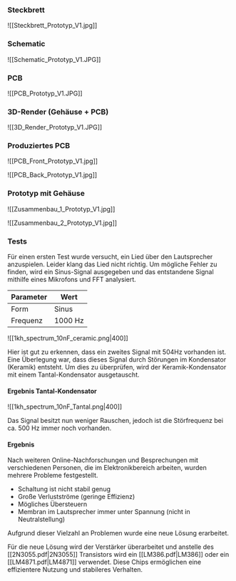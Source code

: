 
### Steckbrett

![[Steckbrett_Prototyp_V1.jpg]]

### Schematic

![[Schematic_Prototyp_V1.JPG]]

### PCB

![[PCB_Prototyp_V1.JPG]]

### 3D-Render (Gehäuse + PCB)
![[3D_Render_Prototyp_V1.JPG]]


### Produziertes PCB

![[PCB_Front_Prototyp_V1.jpg]]

![[PCB_Back_Prototyp_V1.jpg]]

### Prototyp mit Gehäuse

![[Zusammenbau_1_Prototyp_V1.jpg]]

![[Zusammenbau_2_Prototyp_V1.jpg]]


### Tests

Für einen ersten Test wurde versucht, ein Lied über den Lautsprecher anzuspielen. Leider klang das Lied nicht richtig. Um mögliche Fehler zu finden, wird ein Sinus-Signal ausgegeben und das entstandene Signal mithilfe eines Mikrofons und FFT analysiert. 

| Parameter | Wert |
|----|------|
| Form | Sinus |
| Frequenz | 1000 Hz |

![[1kh_spectrum_10nF_ceramic.png|400]]


Hier ist gut zu erkennen, dass ein zweites Signal mit 504Hz vorhanden ist. Eine Überlegung war, dass dieses Signal durch Störungen im Kondensator (Keramik) entsteht. Um dies zu überprüfen, wird der Keramik-Kondensator mit einem Tantal-Kondensator ausgetauscht.

#### Ergebnis Tantal-Kondensator

![[1kh_spectrum_10nF_Tantal.png|400]]

Das Signal besitzt nun weniger Rauschen, jedoch ist die Störfrequenz bei ca. 500 Hz immer noch vorhanden.

#### Ergebnis

Nach weiteren Online-Nachforschungen und Besprechungen mit verschiedenen Personen, die im Elektronikbereich arbeiten, wurden mehrere Probleme festgestellt.

* Schaltung ist nicht stabil genug
* Große Verlustströme (geringe Effizienz)
* Mögliches Übersteuern
* Membran im Lautsprecher immer unter Spannung (nicht in Neutralstellung)

Aufgrund dieser Vielzahl an Problemen wurde eine neue Lösung erarbeitet. 

Für die neue Lösung wird der Verstärker überarbeitet und anstelle des [[2N3055.pdf|2N3055]] Transistors wird ein [[LM386.pdf|LM386]] oder ein [[LM4871.pdf|LM4871]] verwendet. Diese Chips ermöglichen eine effizientere Nutzung und stabileres Verhalten.